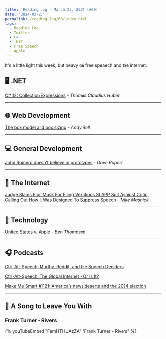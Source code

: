 ```yaml
---
title: 'Reading Log - March 25, 2024 (#69)'
date: '2024-03-25'
permalink: /reading-log/69/index.html
tags:
  - Reading Log
  - Twitter
  - C#
  - .NET
  - Free Speech
  - Apple
---
```


It's a little light this week, but heavy on free speaech and the internet.
<!-- excerpt -->

## 🖥 .NET

[C# 12: Collection Expressions](https://www.thomasclaudiushuber.com/2024/03/19/csharp-12-collection-expressions/) - *Thomas Claudius Huber*

---

## 🌐 Web Development

[The box model and box sizing](https://piccalil.li/blog/the-box-model-and-box-sizing/) - *Andy Bell*

---

## 💻 General Development

[John Romero doesn’t believe in prototypes](https://daverupert.com/2024/03/romero-doesnt-like-prototypes/) - *Dave Rupert*

---

## 📡 The Internet

[Judge Slams Elon Musk For Filing Vexatious SLAPP Suit Against Critic, Calling Out How It Was Designed To Suppress Speech
](https://www.techdirt.com/2024/03/25/judge-slams-elon-musk-for-filing-vexatious-slapp-suit-against-critic-calling-out-how-it-was-designed-to-suppress-speech/) - *Mike Masnick*

---

## 🔌 Technology

[United States v. Apple](https://stratechery.com/2024/united-states-v-apple/) - *Ben Thompson*

---

## 🎧 Podcasts

[Ctrl-Alt-Speech: Murthy, Reddit, and the Speech Deciders](https://www.buzzsprout.com/2315966/14747842-murthy-reddit-and-the-speech-deciders)

[Ctrl-Alt-Speech: The Global Internet - Or Is It?](https://www.buzzsprout.com/2315966/14698023-the-global-internet-or-is-it)

[Make Me Smart #1121: America’s news deserts and the 2024 election](https://www.marketplace.org/shows/make-me-smart/americas-news-deserts-and-the-2024-election/)

---

## 🎵 A Song to Leave You With

<h3 class="music">Frank Turner - Rivers</h3>

{% youTubeEmbed "FemHTHUAzZA" "Frank Turner - Rivers" %}

